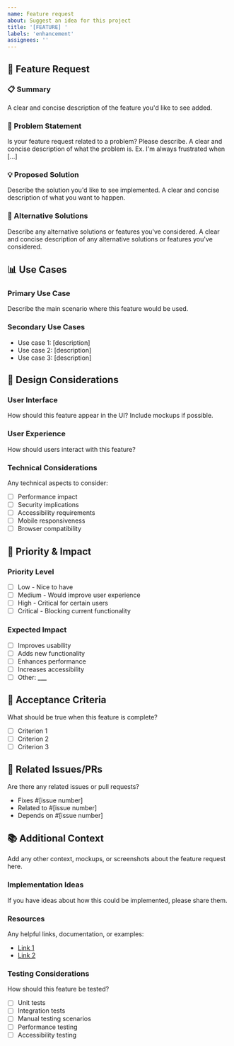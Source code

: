 ```yaml
---
name: Feature request
about: Suggest an idea for this project
title: '[FEATURE] '
labels: 'enhancement'
assignees: ''
---
```


## 🚀 Feature Request

### 📋 Summary

A clear and concise description of the feature you'd like to see added.

### 🎯 Problem Statement

Is your feature request related to a problem? Please describe.
A clear and concise description of what the problem is. Ex. I'm always frustrated when [...]

### 💡 Proposed Solution

Describe the solution you'd like to see implemented.
A clear and concise description of what you want to happen.

### 🔄 Alternative Solutions

Describe any alternative solutions or features you've considered.
A clear and concise description of any alternative solutions or features you've considered.

## 📊 Use Cases

### Primary Use Case

Describe the main scenario where this feature would be used.

### Secondary Use Cases

- Use case 1: [description]
- Use case 2: [description]
- Use case 3: [description]

## 🎨 Design Considerations

### User Interface

How should this feature appear in the UI? Include mockups if possible.

### User Experience

How should users interact with this feature?

### Technical Considerations

Any technical aspects to consider:

- [ ] Performance impact
- [ ] Security implications
- [ ] Accessibility requirements
- [ ] Mobile responsiveness
- [ ] Browser compatibility

## 🌟 Priority & Impact

### Priority Level

- [ ] Low - Nice to have
- [ ] Medium - Would improve user experience
- [ ] High - Critical for certain users
- [ ] Critical - Blocking current functionality

### Expected Impact

- [ ] Improves usability
- [ ] Adds new functionality
- [ ] Enhances performance
- [ ] Increases accessibility
- [ ] Other: ******\_\_\_******

## 📝 Acceptance Criteria

What should be true when this feature is complete?

- [ ] Criterion 1
- [ ] Criterion 2
- [ ] Criterion 3

## 🔗 Related Issues/PRs

Are there any related issues or pull requests?

- Fixes #[issue number]
- Related to #[issue number]
- Depends on #[issue number]

## 📚 Additional Context

Add any other context, mockups, or screenshots about the feature request here.

### Implementation Ideas

If you have ideas about how this could be implemented, please share them.

### Resources

Any helpful links, documentation, or examples:

- [Link 1](url)
- [Link 2](url)

### Testing Considerations

How should this feature be tested?

- [ ] Unit tests
- [ ] Integration tests
- [ ] Manual testing scenarios
- [ ] Performance testing
- [ ] Accessibility testing
